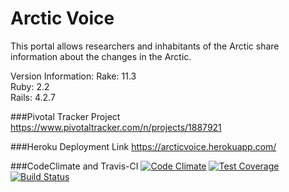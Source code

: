 # Arctic Voice
This portal allows researchers and inhabitants of the Arctic share information about the changes in the Arctic.

Version Information:
Rake: 11.3  
Ruby: 2.2  
Rails: 4.2.7  

###Pivotal Tracker Project
https://www.pivotaltracker.com/n/projects/1887921

###Heroku Deployment Link
https://arcticvoice.herokuapp.com/

###CodeClimate and Travis-CI
[![Code Climate](https://codeclimate.com/github/NMandapaty/ArcticVoice/badges/gpa.svg)](https://codeclimate.com/github/NMandapaty/ArcticVoice)
[![Test Coverage](https://codeclimate.com/github/NMandapaty/ArcticVoice/badges/coverage.svg)](https://codeclimate.com/github/NMandapaty/ArcticVoice/coverage)
[![Build Status](https://travis-ci.org/NMandapaty/ArcticVoice.svg?branch=master)](https://travis-ci.org/NMandapaty/ArcticVoice)
